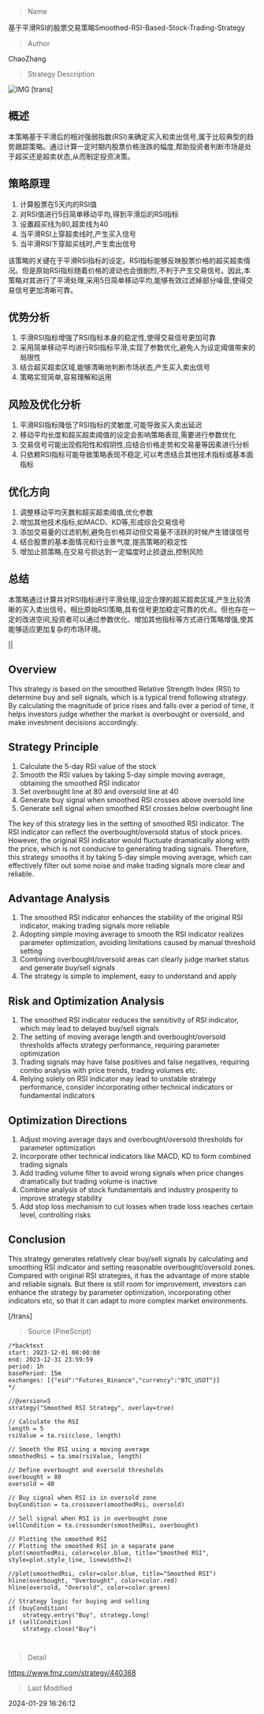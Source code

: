
> Name

基于平滑RSI的股票交易策略Smoothed-RSI-Based-Stock-Trading-Strategy

> Author

ChaoZhang

> Strategy Description

![IMG](https://www.fmz.com/upload/asset/d46699b5d805be1e46.png)
 [trans]
## 概述

本策略基于平滑后的相对强弱指数(RSI)来确定买入和卖出信号,属于比较典型的趋势跟踪策略。通过计算一定时期内股票价格涨跌的幅度,帮助投资者判断市场是处于超买还是超卖状态,从而制定投资决策。

## 策略原理  

1. 计算股票在5天内的RSI值
2. 对RSI值进行5日简单移动平均,得到平滑后的RSI指标
3. 设置超买线为80,超卖线为40
4. 当平滑RSI上穿超卖线时,产生买入信号
5. 当平滑RSI下穿超买线时,产生卖出信号

该策略的关键在于平滑RSI指标的设定。RSI指标能够反映股票价格的超买超卖情况。但是原始RSI指标随着价格的波动也会很剧烈,不利于产生交易信号。因此,本策略对其进行了平滑处理,采用5日简单移动平均,能够有效过滤掉部分噪音,使得交易信号更加清晰可靠。

## 优势分析

1. 平滑RSI指标增强了RSI指标本身的稳定性,使得交易信号更加可靠
2. 采用简单移动平均进行RSI指标平滑,实现了参数优化,避免人为设定阈值带来的局限性
3. 结合超买超卖区域,能够清晰地判断市场状态,产生买入卖出信号
4. 策略实现简单,容易理解和运用

## 风险及优化分析 

1. 平滑RSI指标降低了RSI指标的灵敏度,可能导致买入卖出延迟
2. 移动平均长度和超买超卖阈值的设定会影响策略表现,需要进行参数优化
3. 交易信号可能出现假阳性和假阴性,应结合价格走势和交易量等因素进行分析
4. 只依赖RSI指标可能导致策略表现不稳定,可以考虑结合其他技术指标或基本面指标

## 优化方向

1. 调整移动平均天数和超买超卖阈值,优化参数
2. 增加其他技术指标,如MACD、KD等,形成综合交易信号
3. 添加交易量的过滤机制,避免在价格异动但交易量不活跃的时候产生错误信号
4. 结合股票的基本面情况和行业景气度,提高策略的稳定性
5. 增加止损策略,在交易亏损达到一定幅度时止损退出,控制风险

## 总结

本策略通过计算并对RSI指标进行平滑处理,设定合理的超买超卖区域,产生比较清晰的买入卖出信号。相比原始RSI策略,具有信号更加稳定可靠的优点。但也存在一定的改进空间,投资者可以通过参数优化、增加其他指标等方式进行策略增强,使其能够适应更加复杂的市场环境。

||

## Overview

This strategy is based on the smoothed Relative Strength Index (RSI) to determine buy and sell signals, which is a typical trend following strategy. By calculating the magnitude of price rises and falls over a period of time, it helps investors judge whether the market is overbought or oversold, and make investment decisions accordingly.

## Strategy Principle   

1. Calculate the 5-day RSI value of the stock  
2. Smooth the RSI values by taking 5-day simple moving average, obtaining the smoothed RSI indicator
3. Set overbought line at 80 and oversold line at 40
4. Generate buy signal when smoothed RSI crosses above oversold line
5. Generate sell signal when smoothed RSI crosses below overbought line  

The key of this strategy lies in the setting of smoothed RSI indicator. The RSI indicator can reflect the overbought/oversold status of stock prices. However, the original RSI indicator would fluctuate dramatically along with the price, which is not conducive to generating trading signals. Therefore, this strategy smooths it by taking 5-day simple moving average, which can effectively filter out some noise and make trading signals more clear and reliable.

## Advantage Analysis

1. The smoothed RSI indicator enhances the stability of the original RSI indicator, making trading signals more reliable
2. Adopting simple moving average to smooth the RSI indicator realizes parameter optimization, avoiding limitations caused by manual threshold setting  
3. Combining overbought/oversold areas can clearly judge market status and generate buy/sell signals
4. The strategy is simple to implement, easy to understand and apply

## Risk and Optimization Analysis   

1. The smoothed RSI indicator reduces the sensitivity of RSI indicator, which may lead to delayed buy/sell signals
2. The setting of moving average length and overbought/oversold thresholds affects strategy performance, requiring parameter optimization
3. Trading signals may have false positives and false negatives, requiring combo analysis with price trends, trading volumes etc.  
4. Relying solely on RSI indicator may lead to unstable strategy performance, consider incorporating other technical indicators or fundamental indicators

## Optimization Directions

1. Adjust moving average days and overbought/oversold thresholds for parameter optimization
2. Incorporate other technical indicators like MACD, KD to form combined trading signals
3. Add trading volume filter to avoid wrong signals when price changes dramatically but trading volume is inactive 
4. Combine analysis of stock fundamentals and industry prosperity to improve strategy stability
5. Add stop loss mechanism to cut losses when trade loss reaches certain level, controlling risks

## Conclusion

This strategy generates relatively clear buy/sell signals by calculating and smoothing RSI indicator and setting reasonable overbought/oversold zones. Compared with original RSI strategies, it has the advantage of more stable and reliable signals. But there is still room for improvement, investors can enhance the strategy by parameter optimization, incorporating other indicators etc, so that it can adapt to more complex market environments.

[/trans]



> Source (PineScript)

``` pinescript
/*backtest
start: 2023-12-01 00:00:00
end: 2023-12-31 23:59:59
period: 1h
basePeriod: 15m
exchanges: [{"eid":"Futures_Binance","currency":"BTC_USDT"}]
*/

//@version=5
strategy("Smoothed RSI Strategy", overlay=true)

// Calculate the RSI
length = 5
rsiValue = ta.rsi(close, length)

// Smooth the RSI using a moving average
smoothedRsi = ta.sma(rsiValue, length)

// Define overbought and oversold thresholds
overbought = 80
oversold = 40

// Buy signal when RSI is in oversold zone
buyCondition = ta.crossover(smoothedRsi, oversold)

// Sell signal when RSI is in overbought zone
sellCondition = ta.crossunder(smoothedRsi, overbought)

// Plotting the smoothed RSI
// Plotting the smoothed RSI in a separate pane
plot(smoothedRsi, color=color.blue, title="Smoothed RSI", style=plot.style_line, linewidth=2)

//plot(smoothedRsi, color=color.blue, title="Smoothed RSI")
hline(overbought, "Overbought", color=color.red)
hline(oversold, "Oversold", color=color.green)

// Strategy logic for buying and selling
if (buyCondition)
    strategy.entry("Buy", strategy.long)
if (sellCondition)
    strategy.close("Buy")



```

> Detail

https://www.fmz.com/strategy/440368

> Last Modified

2024-01-29 16:26:12
